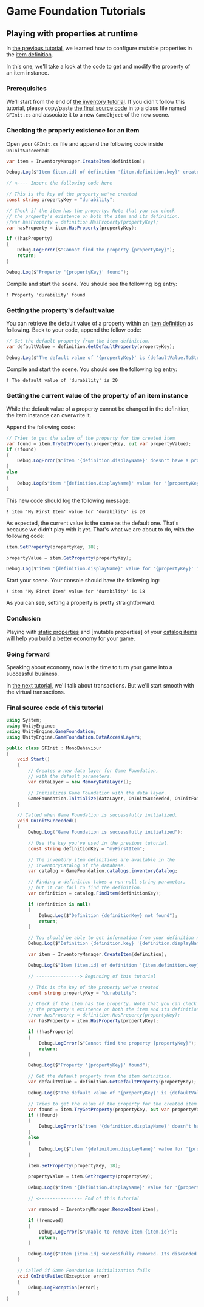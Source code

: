 # Game Foundation Tutorials

## Playing with properties at runtime

In [the previous tutorial], we learned how to configure mutable properties in the [item definition].

In this one, we'll take a look at the code to get and modify the property of an item instance.

### Prerequisites

We'll start from the end of [the inventory tutorial].
If you didn't follow this tutorial, please copy/paste [the final source code] in to a class file named `GFInit.cs` and associate it to a new `GameObject` of the new scene.

### Checking the property existence for an item

Open your `GFInit.cs` file and append the following code inside `OnInitSucceeded`:

```cs
var item = InventoryManager.CreateItem(definition);

Debug.Log($"Item {item.id} of definition '{item.definition.key}' created");

// <---- Insert the following code here

// This is the key of the property we've created
const string propertyKey = "durability";

// Check if the item has the property. Note that you can check
// the property's existence on both the item and its definition.
//var hasProperty = definition.HasProperty(propertyKey);
var hasProperty = item.HasProperty(propertyKey);

if (!hasProperty)
{
    Debug.LogError($"Cannot find the property {propertyKey}");
    return;
}

Debug.Log($"Property '{propertyKey}' found");
```

Compile and start the scene.
You should see the following log entry:

```
! Property 'durability' found
```

### Getting the property's default value

You can retrieve the default value of a property within an [item definition] as following.
Back to your code, append the follow code:

```cs
// Get the default property from the item definition.
var defaultValue = definition.GetDefaultProperty(propertyKey);

Debug.Log($"The default value of '{propertyKey}' is {defaultValue.ToString()}");
```

Compile and start the scene.
You should see the following log entry:

```
! The default value of 'durability' is 20
```

### Getting the current value of the property of an item instance

While the default value of a property cannot be changed in the definition, the item instance can overwrite it.

Append the following code:

```cs
// Tries to get the value of the property for the created item
var found = item.TryGetProperty(propertyKey, out var propertyValue);
if (!found)
{
    Debug.LogError($"item '{definition.displayName}' doesn't have a property '{propertyKey}'");
}
else
{
    Debug.Log($"item '{definition.displayName}' value for '{propertyKey}' is {propertyValue}");
}
```

This new code should log the following message:

```
! item 'My First Item' value for 'durability' is 20
```

As expected, the current value is the same as the default one.
That's because we didn't play with it yet.
That's what we are about to do, with the following code:

```cs
item.SetProperty(propertyKey, 18);

propertyValue = item.GetProperty(propertyKey);

Debug.Log($"item '{definition.displayName}' value for '{propertyKey}' is {propertyValue}");
```

Start your scene.
Your console should have the following log:

```
! item 'My First Item' value for 'durability' is 18
```

As you can see, setting a property is pretty straightforward.

### Conclusion

Playing with [static properties] and [mutable properties] of your [catalog items] will help you build a better economy for your game.

### Going forward

Speaking about economy, now is the time to turn your game into a successful business.

In [the next tutorial], we'll talk about transactions.
But we'll start smooth with the virtual transactions.

### Final source code of this tutorial

```cs
using System;
using UnityEngine;
using UnityEngine.GameFoundation;
using UnityEngine.GameFoundation.DataAccessLayers;

public class GFInit : MonoBehaviour
{
    void Start()
    {
        // Creates a new data layer for Game Foundation,
        // with the default parameters.
        var dataLayer = new MemoryDataLayer();

        // Initializes Game Foundation with the data layer.
        GameFoundation.Initialize(dataLayer, OnInitSucceeded, OnInitFailed);
    }

    // Called when Game Foundation is successfully initialized.
    void OnInitSucceeded()
    {
        Debug.Log("Game Foundation is successfully initialized");

        // Use the key you've used in the previous tutorial.
        const string definitionKey = "myFirstItem";

        // The inventory item definitions are available in the
        // inventoryCatalog of the database.
        var catalog = GameFoundation.catalogs.inventoryCatalog;

        // Finding a definition takes a non-null string parameter,
        // but it can fail to find the definition.
        var definition = catalog.FindItem(definitionKey);

        if (definition is null)
        {
            Debug.Log($"Definition {definitionKey} not found");
            return;
        }

        // You should be able to get information from your definition now.
        Debug.Log($"Definition {definition.key} '{definition.displayName}' found.");

        var item = InventoryManager.CreateItem(definition);

        Debug.Log($"Item {item.id} of definition '{item.definition.key}' created");

        // ----------------> Beginning of this tutorial

        // This is the key of the property we've created
        const string propertyKey = "durability";

        // Check if the item has the property. Note that you can check
        // the property's existence on both the item and its definition.
        //var hasProperty = definition.HasProperty(propertyKey);
        var hasProperty = item.HasProperty(propertyKey);

        if (!hasProperty)
        {
            Debug.LogError($"Cannot find the property {propertyKey}");
            return;
        }

        Debug.Log($"Property '{propertyKey}' found");

        // Get the default property from the item definition.
        var defaultValue = definition.GetDefaultProperty(propertyKey);

        Debug.Log($"The default value of '{propertyKey}' is {defaultValue.ToString()}");

        // Tries to get the value of the property for the created item
        var found = item.TryGetProperty(propertyKey, out var propertyValue);
        if (!found)
        {
            Debug.LogError($"item '{definition.displayName}' doesn't have a property '{propertyKey}'");
        }
        else
        {
            Debug.Log($"item '{definition.displayName}' value for '{propertyKey}' is {propertyValue}");
        }

        item.SetProperty(propertyKey, 18);

        propertyValue = item.GetProperty(propertyKey);

        Debug.Log($"item '{definition.displayName}' value for '{propertyKey}' is {propertyValue}");

        // <---------------- End of this tutorial

        var removed = InventoryManager.RemoveItem(item);

        if (!removed)
        {
            Debug.LogError($"Unable to remove item {item.id}");
            return;
        }

        Debug.Log($"Item {item.id} successfully removed. Its discarded value is {item.discarded}");
    }

    // Called if Game Foundation initialization fails 
    void OnInitFailed(Exception error)
    {
        Debug.LogException(error);
    }
}
```










[the previous tutorial]: 08-MutablePropertiesEditor.md

[the inventory tutorial]:   02-PlayingWithRuntimeItem.md

[the final source code]:    02-PlayingWithRuntimeItem.md#Final-source-code-of-this-tutorial

[item definition]: ../CatalogItems/InventoryItemDefinition.md

[static properties]: 06-StaticProperties.md

[catalog items]: ../Catalog.md#Catalog-Items

[the next tutorial]: 10-CreatingAVirtualTransaction.md
